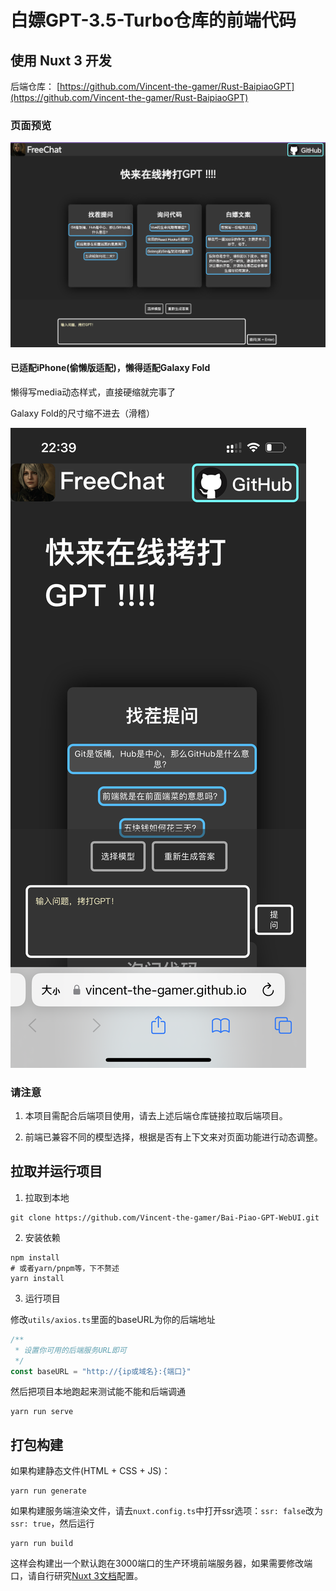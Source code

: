 # 白嫖GPT-3.5-Turbo仓库的前端代码
## 使用 Nuxt 3 开发
后端仓库： [https://github.com/Vincent-the-gamer/Rust-BaipiaoGPT](https://github.com/Vincent-the-gamer/Rust-BaipiaoGPT)

### 页面预览
![前端](./.github/img/new-frontend.png)

#### 已适配iPhone(偷懒版适配)，懒得适配Galaxy Fold

懒得写media动态样式，直接硬缩就完事了

Galaxy Fold的尺寸缩不进去（滑稽）

![手机端](./.github/img/mobile.png)

### 请注意

1. 本项目需配合后端项目使用，请去上述后端仓库链接拉取后端项目。

2. 前端已兼容不同的模型选择，根据是否有上下文来对页面功能进行动态调整。

## 拉取并运行项目

1. 拉取到本地
~~~shell
git clone https://github.com/Vincent-the-gamer/Bai-Piao-GPT-WebUI.git
~~~

2. 安装依赖
~~~shell
npm install
# 或者yarn/pnpm等，下不赘述
yarn install
~~~

3. 运行项目

修改`utils/axios.ts`里面的baseURL为你的后端地址
~~~typescript
/**
 * 设置你可用的后端服务URL即可
 */
const baseURL = "http://{ip或域名}:{端口}"
~~~

然后把项目本地跑起来测试能不能和后端调通
~~~shell
yarn run serve
~~~

## 打包构建
如果构建静态文件(HTML + CSS + JS)：
~~~shell
yarn run generate
~~~

如果构建服务端渲染文件，请去`nuxt.config.ts`中打开ssr选项：`ssr: false`改为`ssr: true`，然后运行
~~~shell
yarn run build
~~~
这样会构建出一个默认跑在3000端口的生产环境前端服务器，如果需要修改端口，请自行研究[Nuxt 3文档](https://nuxt.com.cn)配置。